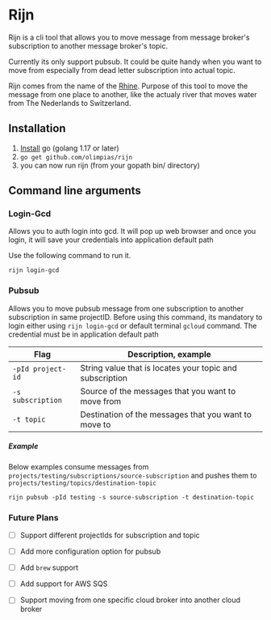 # Rijn

Rijn is a cli tool that allows you to move message from message broker's subscription to another message broker's topic. 

Currently its only support pubsub. It could be quite handy when you want to move from especially from dead letter subscription into actual topic.

Rijn comes from the name of the [Rhine](https://en.wikipedia.org/wiki/Rhine). Purpose of this tool to move the message from one place to another, like the actualy river that moves water from The Nederlands to Switzerland. 

## Installation

1. [Install](https://go.dev/doc/install) go (golang 1.17 or later)
2. `go get github.com/olimpias/rijn`
3. you can now run rijn (from your gopath bin/ directory)

## Command line arguments

### Login-Gcd

Allows you to auth login into gcd. It will pop up web browser and once you login, it will save your credentials into application default path

Use the following command to run it.

``
rijn login-gcd
``

### Pubsub

Allows you to move pubsub message from one subscription to another subscription in same projectID. Before using this command, its mandatory to login either using `rijn login-gcd` or default terminal `gcloud` command. The credential must be in application default path

| Flag              | Description, example                                     |
|-------------------|----------------------------------------------------------|
| `-pId project-id` | String value that is locates your topic and subscription |
| `-s subscription` | Source of the messages that you want to move from        |
| `-t topic`        | Destination of the messages that you want to move to     |

##### Example

Below examples consume messages from `projects/testing/subscriptions/source-subscription` and pushes them to `projects/testing/topics/destination-topic`

```
rijn pubsub -pId testing -s source-subscription -t destination-topic
```

### Future Plans
- [ ] Support different projectIds for subscription and topic
- [ ] Add more configuration option for pubsub
- [ ] Add `brew` support
- [ ] Add support for AWS SQS
- [ ] Support moving from one specific cloud broker into another cloud broker



